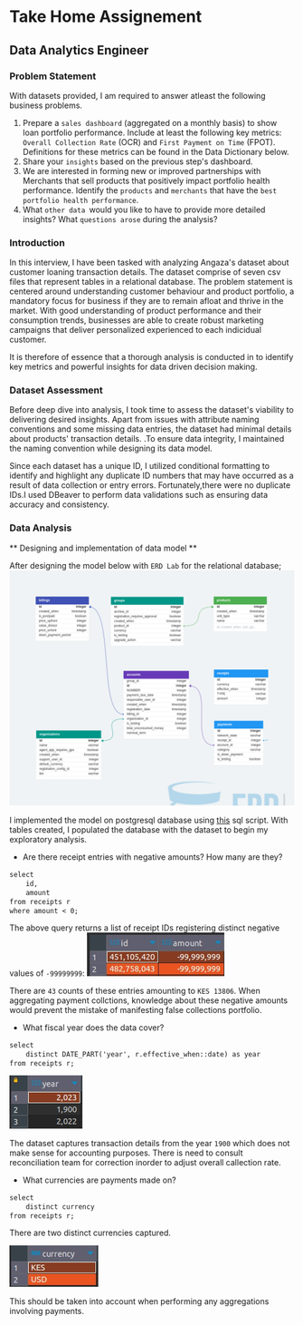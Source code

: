 # Take Home Assignement

## Data Analytics Engineer

### Problem Statement
With datasets provided, I am required to answer atleast the following business problems.
1. Prepare a `sales dashboard` (aggregated on a monthly basis) to show loan portfolio
performance. Include at least the following key metrics: `Overall Collection Rate` (OCR)
and `First Payment on Time` (FPOT). Definitions for these metrics can be found in the
Data Dictionary below.
2. Share your `insights` based on the previous step's dashboard.
3. We are interested in forming new or improved partnerships with Merchants that sell
products that positively impact portfolio health performance. Identify the `products` and
`merchants` that have the `best portfolio health performance`.
4. What `other data `would you like to have to provide more detailed insights? What
`questions arose` during the analysis?

### Introduction
In this interview, I have been tasked with analyzing Angaza's dataset about customer loaning transaction details. The dataset comprise of seven csv files that represent tables in a relational database. The problem statement is centered around understanding customer behaviour and product portfolio, a mandatory focus for business if they are to remain afloat and thrive in the market. With good understanding of product performance and their consumption trends, businesses are able to create robust marketing campaigns that deliver personalized experienced to each indicidual customer.

It is therefore of essence that a thorough analysis is conducted in to identify key metrics and powerful insights for data driven decision making.

### Dataset Assessment
Before deep dive into analysis, I took time to assess the dataset's viability to delivering desired insights. Apart from issues with  attribute naming conventions and some missing data entries, the dataset had minimal details about products' transaction details. .To ensure data integrity, I maintained the naming convention while designing its data model.

Since each dataset has a unique ID, I utilized conditional formatting to identify and highlight any duplicate ID numbers that may have occurred as a result of data collection or entry errors. Fortunately,there were no duplicate IDs.I used DBeaver to perform data validations such as ensuring data accuracy and consistency.

### Data Analysis
** Designing and implementation of data model **

After designing the model below with `ERD Lab` for the relational database;
![Data model](data_model/angaza.png)

I implemented the model on postgresql database using [this](data_model/angaza.sql) sql script. With tables created, I populated the database with the dataset to begin my exploratory analysis.

* Are there receipt entries with negative amounts? How many are they?

```
select
	id,
	amount
from receipts r
where amount < 0;
```
The above query returns a list of receipt IDs registering distinct negative values of `-99999999`:
![Neg_vals](data_model/neg_vals.jpeg)


There are `43` counts of these entries amounting to `KES 13806`.
When aggregating payment collctions, knowledge about these negative amounts would prevent the mistake of manifesting false collections portfolio.

* What fiscal year does the data cover?
```
select
    distinct DATE_PART('year', r.effective_when::date) as year
from receipts r;
```
![Neg_vals](data_model/years.jpeg)

The dataset captures transaction details from  the year `1900` which does not make sense for accounting purposes. There is need to consult reconciliation team for correction inorder to adjust overall callection rate.

* What currencies are payments made on?
```
select 
	distinct currency 
from receipts r;
```
There are two distinct currencies captured.

![Neg_vals](data_model/cur.jpeg)

This should be taken into account when performing any aggregations involving payments.

